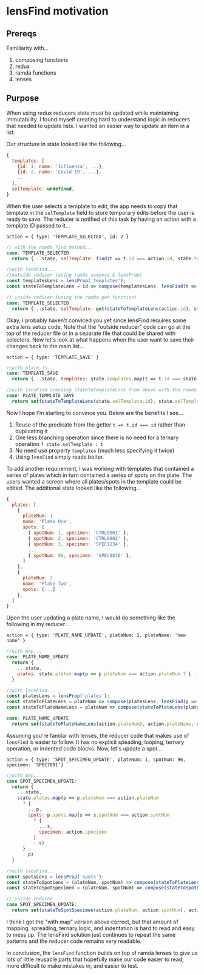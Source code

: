 # lensFind motivation
## Prereqs
Familiarity with...
1) composing functions
2) redux
3) ramda functions
4) lenses

## Purpose
When using redux reducers state must be updated while maintaining immutability.  I found myself creating hard to understand logic in reducers that needed to update lists.  I wanted an easier way to update an item in a list.  

Our structure in state looked like the following...

```js
{
  templates: [
    {id: 1, name: 'Influenza', ...},
    {id: 2, name: 'Covid-19', ...},
    ...
  ],
  selTemplate: undefined,
}
```

When the user selects a template to edit, the app needs to copy that template in the `selTemplate` field to store temporary edits before the user is ready to save.  The reducer is notified of this task by having an action with a template ID passed to it...

`action = { type: 'TEMPLATE_SELECTED', id: 2 }`

```js
// with the ramda find method...
case: TEMPLATE_SELECTED
  return {...state, selTemplate: find(t => t.id === action.id, state.templates)};
```

```js
//with lensFind...
//outside reducer (using ramda compose & lensProp)
const templatesLens = lensProp('templates');
const stateToTemplateLens = id => compose(templatesLens, lensFind(t => t.id === id)); 

// inside reducer (using the ramda get function)
case: TEMPLATE_SELECTED
  return {...state, selTemplate: get(stateToTemplateLens(action.id), state)};
```

Okay, I probably haven't conviced you yet since lensFind requires some extra lens setup code.  Note that the "outside reducer" code can go at the top of the reducer file or in a separate file that could be shared with selectors.  Now let's look at what happens when the user want to save their changes back to the main list...

`action = { type: 'TEMPLATE_SAVE' }`

```js
//with plain.js...
case: TEMPLATE_SAVE
  return {...state, templates: state.templates.map(t => t.id === state.selTemplate.id ? state.selTemplate : t)};
```

```js
//with lensFind (reusing stateToTemplateLens from above with the ramda set function)...	
case: PLATE_TEMPLATE_SAVE
  return set(stateToTemplateLens(state.selTemplate.id), state.selTemplate, state);
```

Now I hope I'm starting to convince you.  Below are the benefits I see...
1) Reuse of the predicate from the getter `t => t.id === id` rather than duplicating it
2) One less branching operation since there is no need for a ternary operation `? state.selTemplate : t`
3) No need use property `templates` (much less specifying it twice)
4) Using `lensFind` simply reads better.

To add another requirement, I was working with templates that contained a series of plates which in turn contained a series of spots on the plate.  The users wanted a screen where all plates/spots in the template could be edited.  The additional state looked like the following...

```js
{
  plates: [
    {
      plateNum: 1
      name: 'Plate One',
      spots: [
        { spotNum: 1, specimen: 'CTRL0001' },
        { spotNum: 2, specimen: 'CTRL0002' },
        { spotNum: 3, specimen: 'SPEC1234' },
        ...
        { spotNum: 96, specimen: 'SPEC9876' },
      ]
    },
    {
      plateNum: 2
      name: 'Plate Two',
      spots: [...]
    },
  ]
}
```

Upon the user updating a plate name, I would do something like the following in my reducer...

`action = { type: 'PLATE_NAME_UPDATE', plateNum: 2, plateName: 'new name' }`

```js
//with map...
case: PLATE_NAME_UPDATE
  return {
    ...state,
    plates: state.plates.map(p => p.plateNum === action.plateNum ? { ...p, name: action.plateName } : p);
  }
```

```js
//with lensFind...	
const platesLens = lensProp('plates');
const stateToPlateLens = plateNum => compose(platesLens, lensFind(p => p.plateNum === plateNum));
const stateToPlateNameLens = plateNum => compose(stateToPlateLens(plateNum), lensProp('name'));

case: PLATE_NAME_UPDATE
  return set(stateToPlateNameLens(action.plateNum), action.plateName, state);
```

Assuming you're familar with lenses, the reducer code that makes use of `lensFind` is easier to follow.  It has no explicit speading, looping, ternary operation, or indented code blocks.  Now, let's update a spot...

`action = { type: 'SPOT_SPECIMEN_UPDATE', plateNum: 1, spotNum: 96, specimen: 'SPEC7891'}`

```js
//with map...
case SPOT_SPECIMEN_UPDATE:
  return {
    ...state,
    state.plates.map(p => p.plateNum === action.plateNum
      ? {
        ...p,
        spots: p.spots.map(s => s.spotNum === action.spotNum 
          ? {
            ...s,
            specimen: action.specimen
          } 
          : s)
      } 
      : p)
  }
```
```js
//with lensFind...	
const spotsLens = lensProp('spots');
const stateToSpotLens = (plateNum, spotNum) => compose(stateToPlateLens(plateNum), spotsLens, lensFind(s => s.spotNum === spotNum));
const stateToSpotSpecimen = (plateNum, spotNum) => compose(stateToSpotLens(plateNum, spotNum), lensProp('specimen'));

// inside reducer
case SPOT_SPECIMEN_UPDATE:
  return set(stateToSpotSpecimen(action.plateNum, action.spotNum), action.specimen, state);
```

I think I got the "with map" version above correct, but that amount of mapping, spreading, ternary logic, and indentation is hard to read and easy to mess up. The lensFind solution just continues to repeat the same patterns and the reducer code remains very readable.

In conclusion, the `lensFind` function builds on top of ramda lenses to give us lots of little reusable parts that hopefully make our code easier to read, more difficult to make mistakes in, and easier to test. 
